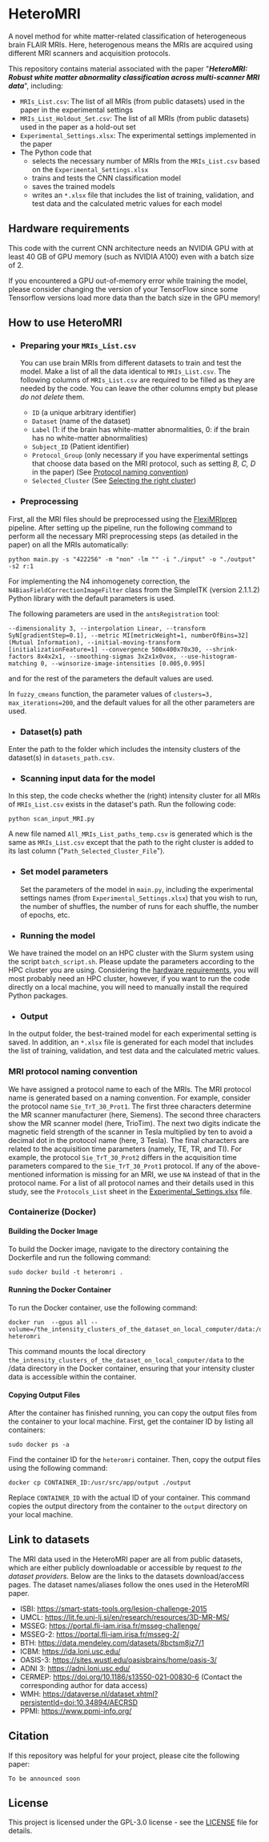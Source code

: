 # HeteroMRI
A novel method for white matter-related classification of heterogeneous brain FLAIR MRIs. Here, heterogenous means the MRIs are acquired using different MRI scanners and acquisition protocols.

This repository contains material associated with the paper "***HeteroMRI: Robust white matter abnormality classification across multi-scanner MRI data***", including:

- `MRIs_List.csv`: The list of all MRIs (from public datasets) used in the paper in the experimental settings
- `MRIs_List_Holdout_Set.csv`: The list of all MRIs (from public datasets) used in the paper as a hold-out set
- `Experimental_Settings.xlsx`: The experimental settings implemented in the paper
- The Python code that
  - selects the necessary number of MRIs from the `MRIs_List.csv` based on the `Experimental_Settings.xlsx`
  - trains and tests the CNN classification model
  - saves the trained models
  - writes an `*.xlsx` file that includes the list of training, validation, and test data and the calculated metric values for each model

## Hardware requirements

This code with the current CNN architecture needs an NVIDIA GPU with at least 40 GB of GPU memory (such as NVIDIA A100) even with a batch size of 2. 

If you encountered a GPU out-of-memory error while training the model, please consider changing the version of your TensorFlow since some Tensorflow versions load more data than the batch size in the GPU memory!


## How to use HeteroMRI
  - ### Preparing your `MRIs_List.csv`
    You can use brain MRIs from different datasets to train and test the model. Make a list of all the data identical to `MRIs_List.csv`. The following columns of `MRIs_List.csv` are required to be filled as they are needed by the code. You can leave the other columns empty but please _do not delete_ them. 
    + `ID` (a unique arbitrary identifier)
    + `Dataset` (name of the dataset)
    + `Label` (1: if the brain has white-matter abnormalities, 0: if the brain has no white-matter abnormalities)
    + `Subject_ID` (Patient identifier)
    + `Protocol_Group` (only necessary if you have experimental settings that choose data based on the MRI protocol, such as setting _B, C, D_ in the paper) (See [Protocol naming convention](https://github.com/ul-mds/HeteroMRI#Protocol-naming-convention))
    + `Selected_Cluster` (See [Selecting the right cluster](https://github.com/ul-mds/HeteroMRI#Selecting-the-right-cluster))
   
    
  - ### Preprocessing
First, all the MRI files should be preprocessed using the [FlexiMRIprep](https://github.com/ul-mds/FlexiMRIprep) pipeline. After setting up the pipeline, run the following command to perform all the necessary MRI preprocessing steps (as detailed in the paper) on all the MRIs automatically:
```
python main.py -s "422256" -m "non" -lm "" -i "./input" -o "./output" -s2 r:1
```
For implementing the N4 inhomogenety correction, the `N4BiasFieldCorrectionImageFilter` class from the SimpleITK (version 2.1.1.2)  Python library with the default parameters is used.

The following parameters are used in the `antsRegistration` tool: 
```
--dimensionality 3, --interpolation Linear, --transform SyN[gradientStep=0.1], --metric MI[metricWeight=1, numberOfBins=32] (Mutual Information), --initial-moving-transform [initializationFeature=1] --convergence 500x400x70x30, --shrink-factors 8x4x2x1, --smoothing-sigmas 3x2x1x0vox, --use-histogram-matching 0, --winsorize-image-intensities [0.005,0.995]
```
and for the rest of the parameters the default values are used. 

In `fuzzy_cmeans` function, the parameter values of `clusters=3, max_iterations=200`, and the default values for all the other parameters are used. 

- ### Dataset(s) path
Enter the path to the folder which includes the intensity clusters of the dataset(s) in `datasets_path.csv`.

- ### Scanning input data for the model
In this step, the code checks whether the (right) intensity cluster for all MRIs of `MRIs_List.csv` exists in the dataset's path. Run the following code:
```
python scan_input_MRI.py
```
A new file named `All_MRIs_List_paths_temp.csv` is generated which is the same as `MRIs_List.csv` except that the path to the right cluster is added to its last column ("`Path_Selected_Cluster_File`").

- ### Set model parameters
  Set the parameters of the model in `main.py`, including the experimental settings names (from `Experimental_Settings.xlsx`) that you wish to run, the number of shuffles, the number of runs for each shuffle, the number of epochs, etc.
- ### Running the model
We have trained the model on an HPC cluster with the Slurm system using the script `batch_script.sh`. Please update the parameters according to the HPC cluster you are using.
Considering the [hardware requirements](https://github.com/ul-mds/HeteroMRI#hardware-requirements), you will most probably need an HPC cluster, however, if you want to run the code directly on a local machine, you will need to manually install the required Python packages.

- ### Output
In the output folder, the best-trained model for each experimental setting is saved. In addition, an `*.xlsx` file is generated for each model that includes the list of training, validation, and test data and the calculated metric values.

### MRI protocol naming convention
We have assigned a protocol name to each of the MRIs. The MRI protocol name is generated based on a naming convention. For example, consider the protocol name `Sie_TrT_30_Prot1`. The first three characters determine the MR scanner manufacturer (here, Siemens). The second three characters show the MR scanner model (here, TrioTim). The next two digits indicate the magnetic field strength of the scanner in Tesla multiplied by ten to avoid a decimal dot in the protocol name (here, 3 Tesla). The final characters are related to the acquisition time parameters (namely, TE, TR, and TI). For example, the protocol `Sie_TrT_30_Prot2` differs in the acquisition time parameters compared to the `Sie_TrT_30_Prot1` protocol. If any of the above-mentioned information is missing for an MRI, we use `NA` instead of that in the protocol name. For a list of all protocol names and their details used in this study, see the `Protocols_List` sheet in the [Experimental_Settings.xlsx](https://github.com/ul-mds/HeteroMRI/raw/refs/heads/main/Experimental_Settings.xlsx) file.

### Containerize (Docker)
#### Building the Docker Image
To build the Docker image, navigate to the directory containing the Dockerfile and run the following command:
```
sudo docker build -t heteromri .
```
#### Running the Docker Container
To run the Docker container, use the following command:
```
docker run  --gpus all --volume=/the_intensity_clusters_of_the_dataset_on_local_computer/data:/data heteromri
```
This command mounts the local directory `the_intensity_clusters_of_the_dataset_on_local_computer/data` to the /data directory in the Docker container, ensuring that your intensity cluster data is accessible within the container.

#### Copying Output Files
After the container has finished running, you can copy the output files from the container to your local machine. First, get the container ID by listing all containers:
```
sudo docker ps -a
```
Find the container ID for the `heteromri` container. Then, copy the output files using the following command:
```
docker cp CONTAINER_ID:/usr/src/app/output ./output
```
Replace `CONTAINER_ID` with the actual ID of your container. This command copies the output directory from the container to the `output` directory on your local machine.

## Link to datasets
The MRI data used in the HeteroMRI paper are all from public datasets, which are either publicly downloadable or accessible by request _to the dataset providers_. Below are the links to the datasets download/access pages. The dataset names/aliases follow the ones used in the HeteroMRI paper.
- ISBI: https://smart-stats-tools.org/lesion-challenge-2015
- UMCL: https://lit.fe.uni-lj.si/en/research/resources/3D-MR-MS/
- MSSEG: https://portal.fli-iam.irisa.fr/msseg-challenge/
- MSSEG-2: https://portal.fli-iam.irisa.fr/msseg-2/
- BTH: https://data.mendeley.com/datasets/8bctsm8jz7/1
- ICBM: https://ida.loni.usc.edu/
- OASIS-3: https://sites.wustl.edu/oasisbrains/home/oasis-3/
- ADNI 3: https://adni.loni.usc.edu/
- CERMEP: https://doi.org/10.1186/s13550-021-00830-6 (Contact the corresponding author for data access)
- WMH: https://dataverse.nl/dataset.xhtml?persistentId=doi:10.34894/AECRSD
- PPMI: https://www.ppmi-info.org/




## Citation
If this repository was helpful for your project, please cite the following paper:
```
To be announced soon
```

## License
This project is licensed under the GPL-3.0 license - see the [LICENSE](LICENSE) file for details.

